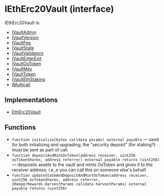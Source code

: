 # IEthErc20Vault (interface)

IEthErc20Vault is:

* [IVaultAdmin](IVaultAdmin.sol.md)
* [IVaultVersion](IVaultVersion.sol.md)
* [IVaultFee](IVaultFee.sol.md)
* [IVaultState](IVaultState.sol.md)
* [IVaultValidators](IVaultValidators.sol.md)
* [IVaultEnterExit](IVaultEnterExit.sol.md)
* [IVaultOsToken](IVaultOsToken.sol.md)
* [IVaultMev](IVaultMev.sol.md)
* [IVaultToken](IVaultToken.sol.md)
* [IVaultEthStaking](IVaultEthStaking.sol.md)
* [IMulticall](IMulticall.sol.md)

## Implementations

* [EthErc20Vault](../../contracts/vaults/ethereum/EthErc20Vault.sol.md)

## Functions

* `function initialize(bytes calldata params) external payable` — used for both initializing and upgrading; the "security deposit" (for staking?) must be sent as part of call.
* `function depositAndMintOsToken(address receiver, uint256 osTokenShares, address referrer) external payable returns (uint256)` — desposits assets to the vault and mints OsToken and gives it to the receiver address; i.e.,e you can call this on someone else's behalf.
* `function updateStateAndDepositAndMintOsToken(address receiver, uint256 osTokenShares, address referrer, IKeeperRewards.HarvestParams calldata harvestParams) external payable returns (uint256)`
